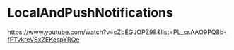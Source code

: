 # LocalAndPushNotifications

https://www.youtube.com/watch?v=cZbEGJOPZ98&list=PL_csAAO9PQ8b-fPTvkreVSxZEKespYRQe
